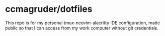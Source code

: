 # ccmagruder/dotfiles

This repo is for my personal tmux-neovim-alacritty IDE configuration, made public so that I can access from my work computer without git credentials.

